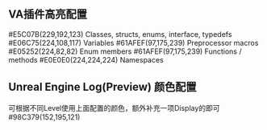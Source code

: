 ## VA插件高亮配置

#E5C07B(229,192,123) Classes, structs, enums, interface, typedefs
#E06C75(224,108,117) Variables
#61AFEF(97,175,239) Preprocessor macros
#E05252(224,82,82) Enum members
#61AFEF(97,175,239) Functions / methods
#E0E0E0(224,224,224) Namespaces

## Unreal Engine Log(Preview) 颜色配置

可根据不同Level使用上面配置的颜色，额外补充一项Display的即可
#98C379(152,195,121)
